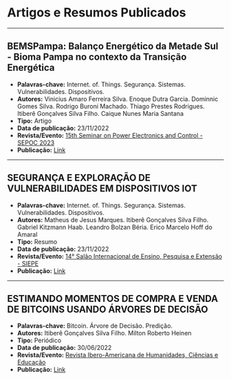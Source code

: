 # Artigos e Resumos Publicados

---

## BEMSPampa: Balanço Energético da Metade Sul - Bioma Pampa no contexto da Transição Energética

- **Palavras-chave:** Internet. of. Things. Segurança. Sistemas. Vulnerabilidades. Dispositivos.
- **Autores:** Vinicius Amaro Ferreira Silva. Enoque Dutra Garcia. Dominnic Gomes Silva. Rodrigo Buroni Machado. Thiago Prestes Rodrigues. Itiberê Gonçalves Silva Filho. Caique Nunes Maria Santana
- **Tipo:** Artigo
- **Data de publicação:** 23/11/2022
- **Revista/Evento:** [15th Seminar on Power Electronics and Control - SEPOC 2023](https://repositorio.ufsm.br/handle/1/30427)
- **Publicação:** [Link](https://repositorio.ufsm.br/bitstream/handle/1/30583/Final_69.pdf?sequence=1&isAllowed=y)

---

## SEGURANÇA E EXPLORAÇÃO DE VULNERABILIDADES EM DISPOSITIVOS IOT

- **Palavras-chave:** Internet. of. Things. Segurança. Sistemas. Vulnerabilidades. Dispositivos.
- **Autores:** Matheus de Jesus Marques. Itiberê Gonçalves Silva Filho. Gabriel Kitzmann Haab. Leandro Bolzan Béria. Erico Marcelo Hoff do Amaral
- **Tipo:** Resumo
- **Data de publicação:** 23/11/2022
- **Revista/Evento:** [14° Salão Internacional de Ensino, Pesquisa e Extensão - SIEPE](https://periodicos.unipampa.edu.br/index.php/SIEPE/index)
- **Publicação:** [Link](https://periodicos.unipampa.edu.br/index.php/SIEPE/article/view/113724)

---

## ESTIMANDO MOMENTOS DE COMPRA E VENDA DE BITCOINS USANDO ÁRVORES DE DECISÃO

- **Palavras-chave:** Bitcoin. Árvore de Decisão. Predição.
- **Autores:** Itiberê Gonçalves Silva Filho. Milton Roberto Heinen
- **Tipo:** Periódico
- **Data de publicação:** 30/06/2022
- **Revista/Evento:** [Revista Ibero-Americana de Humanidades, Ciências e Educação](https://periodicorease.pro.br/rease/index)
- **Publicação:** [Link](https://periodicorease.pro.br/rease/article/view/6056)
